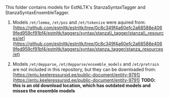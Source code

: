 This folder contains models for EstNLTK's StanzaSyntaxTagger and StanzaSyntaxEnsembleTagger.

1) Models `/et/lemma`, `/et/pos` and `/et/tokenize` were aquired from: [https://github.com/estnltk/estnltk/tree/0c8c349f4a60efc2a68588e4069fed959cf91bf4/estnltk/taggers/syntax/stanza\\_tagger/stanza\\_resources/et](https://github.com/estnltk/estnltk/tree/0c8c349f4a60efc2a68588e4069fed959cf91bf4/estnltk/taggers/syntax/stanza_tagger/stanza_resources/et)

2) Models `/et/depparse`, `/et/depparse/ensemble_models` and `/et/pretrain` are not included in this repository, but they can be downloaded from:  [https://entu.keeleressursid.ee/public-document/entity-9791](https://entu.keeleressursid.ee/public-document/entity-9791) **TODO: this is an old download location, which has outdated models and misses the ensemble models**